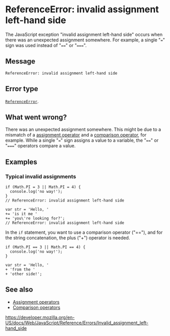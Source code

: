 ReferenceError: invalid assignment left-hand side
=================================================

The JavaScript exception "invalid assignment left-hand side" occurs when there was an unexpected assignment somewhere. For example, a single "`=`" sign was used instead of "`==`" or "`===`".

Message
-------

    ReferenceError: invalid assignment left-hand side

Error type
----------

[`ReferenceError`](../global_objects/referenceerror).

What went wrong?
----------------

There was an unexpected assignment somewhere. This might be due to a mismatch of a [assignment operator](https://developer.mozilla.org/en-US/docs/Web/JavaScript/Reference/Operators#assignment_operators) and a [comparison operator](https://developer.mozilla.org/en-US/docs/Web/JavaScript/Reference/Operators), for example. While a single "`=`" sign assigns a value to a variable, the "`==`" or "`===`" operators compare a value.

Examples
--------

### Typical invalid assignments

    if (Math.PI = 3 || Math.PI = 4) {
      console.log('no way!');
    }
    // ReferenceError: invalid assignment left-hand side

    var str = 'Hello, '
    += 'is it me '
    += 'you\'re looking for?';
    // ReferenceError: invalid assignment left-hand side

In the `if` statement, you want to use a comparison operator ("=="), and for the string concatenation, the plus ("+") operator is needed.

    if (Math.PI == 3 || Math.PI == 4) {
      console.log('no way!');
    }

    var str = 'Hello, '
    + 'from the '
    + 'other side!';

See also
--------

-   [Assignment operators](https://developer.mozilla.org/en-US/docs/Web/JavaScript/Reference/Operators#assignment_operators)
-   [Comparison operators](https://developer.mozilla.org/en-US/docs/Web/JavaScript/Reference/Operators)

<a href="https://developer.mozilla.org/en-US/docs/Web/JavaScript/Reference/Errors/Invalid_assignment_left-hand_side" class="_attribution-link">https://developer.mozilla.org/en-US/docs/Web/JavaScript/Reference/Errors/Invalid_assignment_left-hand_side</a>
